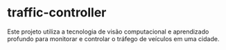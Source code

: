 # traffic-controller
Este projeto utiliza a tecnologia de visão computacional e aprendizado profundo para monitorar e controlar o tráfego de veículos em uma cidade.
